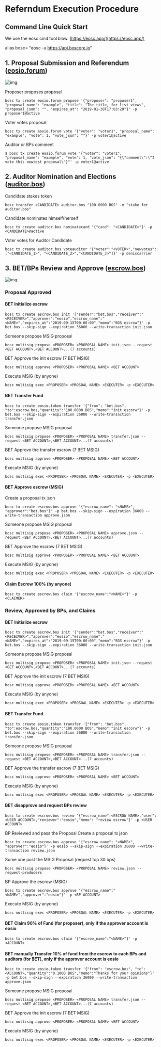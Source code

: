 # Referndum Execution Procedure


## Command Line Quick Start

We use the eosc cmd tool blow. [https://eosc.app/](https://eosc.app/)

alias bosc= "eosc -u https://api.boscore.io"

## 1. Proposal Submission and Referendum ([eosio.forum](https://github.com/boscore/referendum/tree/master/contracts/eosio.forum))

![img](https://uploader.shimo.im/f/K0qO5RiIfVoFNxbU.png!thumbnail)       


Proposer proposes proposal
```
bosc tx create eosio.forum propose '{"proposer": "proposer1", "proposal_name": "example", "title": "The title, for list views", "proposal_json": "", "expires_at": "2019-01-30T17:03:20"}' -p proposer1@active
```

Voter votes proposal
```
bosc tx create eosio.forum vote '{"voter": "voter1", "proposal_name": "example", "vote": 1, "vote_json": ""}' -p voter1@active
```

Auditor or BPs comment
```
$ bosc tx create eosio.forum vote '{"voter": "voter1", "proposal_name": "example", "vote": 1, "vote_json": "{\"comment\":\"I vote this newtest proposal\"}"' -p voter1@active
```
## 2. Auditor Nomination and Elections ([auditor.bos](https://github.com/boscore/referendum/tree/master/contracts/auditor.bos))


Candidate stakes token
```
bosc transfer <CANDIDATE> auditor.bos "100.0000 BOS" -m "stake for auditor.bos"
```

Candidate nominates himself/herself
```
bosc tx create auditor.bos nominatecand '{"cand": "<CANDIDATE>"}' -p <CANDIDATE>@active
```


Voter votes for Auditor Candidate
```
bosc tx create auditor.bos voteauditor '{"voter":"<VOTER>","newvotes":["<CANDIDATE_1>", "<CANDIDATE_2>","<CANDIDATE_3>"]}' -p deniscarrier
```



## 3. BET/BPs Review and Approve ([escrow.bos](https://github.com/boscore/referendum/tree/master/contracts/escrow.bos))

![img](https://uploader.shimo.im/f/0YbGxhOpqG4U5ObT.png)       



### Proposal Approved


#### BET Initialize escrow
```
bosc tx create escrow.bos init '{"sender":"bet.bos","receiver":"<RECEIVER>","approver":"eosio","escrow_name":"<NAME>","expires_at":"2019-09-15T00:00:00","memo":"BOS escrow"}' -p bet.bos --skip-sign --expiration 36000 --write-transaction init.json
```

Someone propose MSIG proposal
```
bosc multisig propose <PROPOSER> <PROPOSAL NAME> init.json --request <BET ACCOUNT>,<BET ACCOUNT>...(7 accounts)
```

BET Approve the init escrow (7 BET MSIG)
```
bosc multisig approve <PROPOSER> <PROPOSAL NAME> <BET ACCOUNT> 
```

Execute MSIG (by anyone)
```
bosc multisig exec <PROPOSER> <PROSOAL NAME> <EXECUTER> -p <EXECUTER>
```

#### BET Transfer Fund
```
bosc tx create eosio.token transfer '{"from": "bet.bos", "to":escrow.bos,"quantity":"100.0000 BOS","memo":"init escorw"}' -p bet.bos --skip-sign --expiration 36000 --write-transaction transfer.json
```

Someone propose MSIG proposal
```
bosc multisig propose <PROPOSER> <PROPOSAL NAME> transfer.json --request <BET ACCOUNT>,<BET ACCOUNT>...(7 accounts)
```

BET Approve the transfer escrow (7 BET MSIG)
```
bosc multisig approve <PROPOSER> <PROPOSAL NAME> <BET ACCOUNT> 
```

Execute MSIG (by anyone)
```
bosc multisig exec <PROPOSER> <PROSOAL NAME> <EXECUTER> -p <EXECUTER>
```


#### BET Approve escrow (MSIG)

Create a proposal tx json
```
bosc tx create escrow.bos approve '{"escrow_name": "<NAME>", "approver":"bet.bos"}' -p bet.bos --skip-sign --expiration 36000 --write-transaction approve.json
```

Someone propose MSIG proposal
```
bosc multisig propose <PROPOSER> <PROPOSAL NAME> approve.json --request <BET ACCOUNT>,<BET ACCOUNT>...(7 accounts)
```

BET Approve the escrow (7 BET MSIG)
```
bosc multisig approve <PROPOSER> <PROPOSAL NAME> <BET ACCOUNT> 
```

Execute MSIG (by anyone)
```
bosc multisig exec <PROPOSER> <PROSOAL NAME> <EXECUTER> -p <EXECUTER>
```

#### Claim Escrow 100% (by anyone)
```
bosc tx create escrow.bos claim '{"escrow_name":"<NAME>"}' -p <CLAIMER>
```

### Review, Approved by BPs, and Claims

#### BET Initialize escrow
```
bosc tx create escrow.bos init '{"sender":"bet.bos","receiver":"<RECEIVER>","approver":"eosio","escrow_name":"<NAME>","expires_at":"2019-09-15T00:00:00","memo":"BOS escrow"}' -p bet.bos --skip-sign --expiration 36000 --write-transaction init.json
```

Someone propose MSIG proposal
```
bosc multisig propose <PROPOSER> <PROPOSAL NAME> init.json --request <BET ACCOUNT>,<BET ACCOUNT>...(7 accounts)
```

BET Approve the init escrow (7 BET MSIG)
```
bosc multisig approve <PROPOSER> <PROPOSAL NAME> <BET ACCOUNT> 
```

Execute MSIG (by anyone)
```
bosc multisig exec <PROPOSER> <PROSOAL NAME> <EXECUTER> -p <EXECUTER>
```

#### BET Transfer Fund
```
bosc tx create eosio.token transfer '{"from": "bet.bos", "to":escrow.bos,"quantity":"100.0000 BOS","memo":"init escorw"}' -p bet.bos --skip-sign --expiration 36000 --write-transaction transfer.json
```

Someone propose MSIG proposal
```
bosc multisig propose <PROPOSER> <PROPOSAL NAME> transfer.json --request <BET ACCOUNT>,<BET ACCOUNT>...(7 accounts)
```

BET Approve the transfer escrow (7 BET MSIG)
```
bosc multisig approve <PROPOSER> <PROPOSAL NAME> <BET ACCOUNT> 
```

Execute MSIG (by anyone)
```
bosc multisig exec <PROPOSER> <PROSOAL NAME> <EXECUTER> -p <EXECUTER>
```


#### BET disapprove and request BPs review
```
bosc tx create escrow.bos review '{"escrow_name":<ESCROW NAME>,"user":<USER ACCOUNT>,"reviewer":"eosio","memo": "review escrow"}' -p <USER ACCOUNT>
```

BP Reviewed and pass the Proposal 
Create a proposal tx json
```
bosc tx create escrow.bos approve '{"escrow_name": "<NAME>", "approver":"eosio"}' -p eosio --skip-sign --expiration 36000 --write-transaction review.json
```

Some one post the MSIG Proposal (request top 30 bps)
```
bosc multisig propose <PROPOSER> <PROPOSAL NAME> review.json --request-producers
```

BP Approve the escrow (MSIG)
```
bosc tx create escrow.bos approve '{"escrow_name":"<NAME>","approver":"eosio"}' -p <BP ACCOUNT>
```

Execute MSIG (by anyone)
```
bosc multisig exec <PROPOSER> <PROSOAL NAME> <EXECUTER> -p <EXECUTER>
```


#### BET Claim 90% of Fund (for proposer), **only if the approver account is eosio**
```
bosc tx create escrow.bos claim '{"escrow_name":"<NAME>"}' -p <ACCOUNT>
```

#### BET manually Transfer 10% of fund from the escrow to each BPs and auditors (for BET), **only if the approver account is eosio**

```
bosc tx create eosio.token transfer '{"from": "escrow.bos", "to":<ACCOUNT>,"quantity":"0.1000 BOS","memo":"Thanks for your opinions"}' -p bet.bos --skip-sign --expiration 36000 --write-transaction approve.json
```

Someone propose MSIG proposal
```
bosc multisig propose <PROPOSER> <PROPOSAL NAME> transfer.json --request <BET ACCOUNT>,<BET ACCOUNT>...(7 accounts)
```

BET Approve the init escrow (7 BET MSIG)
```
bosc multisig approve <PROPOSER> <PROPOSAL NAME> <BET ACCOUNT> 
```

Execute MSIG (by anyone)
```
bosc multisig exec <PROPOSER> <PROSOAL NAME> <EXECUTER> -p <EXECUTER>
```

